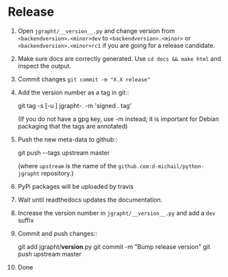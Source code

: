 
# Release

 1. Open `jgrapht/__version__.py` and change version from `<backendversion>.<minor>dev` to 
    `<backendversion>.<minor>` or `<backendversion>.<minor>rc1` if you are going for a 
    release candidate.

 2. Make sure docs are correctly generated. Use `cd docs && make html` and inspect the 
    output.

 3. Commit changes
    `git commit -m "X.X release"`

 4. Add the version number as a tag in git::

    git tag -s [-u <key-id>] jgrapht-<backendversion>.<minor> -m 'signed <backendversion>.<minor> tag'

    (If you do not have a gpg key, use -m instead; it is important for
    Debian packaging that the tags are annotated)

 5. Push the new meta-data to github::

    git push --tags upstream master

    (where ``upstream`` is the name of the
    ``github.com:d-michail/python-jgrapht`` repository.)

 6. PyPi packages will be uploaded by travis

 7. Wait until readthedocs updates the documentation.

 8. Increase the version number in `jgrapht/__version__.py` and add a `dev` suffix

 9. Commit and push changes::

    git add jgrapht/__version__.py
    git commit -m "Bump release version"
    git push upstream master

 10. Done

